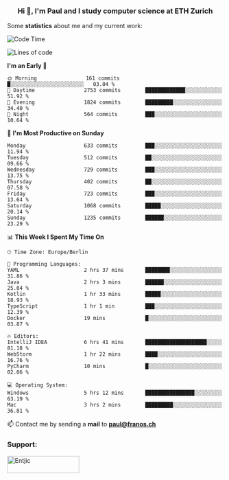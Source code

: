 <h3 align="center">Hi 👋, I'm Paul and I study computer science at ETH Zurich</h3>


Some **statistics** about me and my current work:

<!--START_SECTION:waka-->
![Code Time](http://img.shields.io/badge/Code%20Time-1%2C544%20hrs%2043%20mins-blue)

![Lines of code](https://img.shields.io/badge/From%20Hello%20World%20I%27ve%20Written-2.8%20million%20lines%20of%20code-blue)

**I'm an Early 🐤** 

```text
🌞 Morning                161 commits         █░░░░░░░░░░░░░░░░░░░░░░░░   03.04 % 
🌆 Daytime                2753 commits        █████████████░░░░░░░░░░░░   51.92 % 
🌃 Evening                1824 commits        █████████░░░░░░░░░░░░░░░░   34.40 % 
🌙 Night                  564 commits         ███░░░░░░░░░░░░░░░░░░░░░░   10.64 % 
```
📅 **I'm Most Productive on Sunday** 

```text
Monday                   633 commits         ███░░░░░░░░░░░░░░░░░░░░░░   11.94 % 
Tuesday                  512 commits         ██░░░░░░░░░░░░░░░░░░░░░░░   09.66 % 
Wednesday                729 commits         ███░░░░░░░░░░░░░░░░░░░░░░   13.75 % 
Thursday                 402 commits         ██░░░░░░░░░░░░░░░░░░░░░░░   07.58 % 
Friday                   723 commits         ███░░░░░░░░░░░░░░░░░░░░░░   13.64 % 
Saturday                 1068 commits        █████░░░░░░░░░░░░░░░░░░░░   20.14 % 
Sunday                   1235 commits        ██████░░░░░░░░░░░░░░░░░░░   23.29 % 
```


📊 **This Week I Spent My Time On** 

```text
🕑︎ Time Zone: Europe/Berlin

💬 Programming Languages: 
YAML                     2 hrs 37 mins       ████████░░░░░░░░░░░░░░░░░   31.86 % 
Java                     2 hrs 3 mins        ██████░░░░░░░░░░░░░░░░░░░   25.04 % 
Kotlin                   1 hr 33 mins        █████░░░░░░░░░░░░░░░░░░░░   18.93 % 
TypeScript               1 hr 1 min          ███░░░░░░░░░░░░░░░░░░░░░░   12.39 % 
Docker                   19 mins             █░░░░░░░░░░░░░░░░░░░░░░░░   03.87 % 

🔥 Editors: 
IntelliJ IDEA            6 hrs 41 mins       ████████████████████░░░░░   81.18 % 
WebStorm                 1 hr 22 mins        ████░░░░░░░░░░░░░░░░░░░░░   16.76 % 
PyCharm                  10 mins             █░░░░░░░░░░░░░░░░░░░░░░░░   02.06 % 

💻 Operating System: 
Windows                  5 hrs 12 mins       ████████████████░░░░░░░░░   63.19 % 
Mac                      3 hrs 2 mins        █████████░░░░░░░░░░░░░░░░   36.81 % 
```


<!--END_SECTION:waka-->

📫 Contact me by sending a **mail** to **paul@franos.ch**

<h3 align="left">Support:</h3>
<p><a href="https://ko-fi.com/Entjic"> <img align="left" src="https://cdn.ko-fi.com/cdn/kofi3.png?v=3" height="40" width="168" alt="Entjic" /></a></p>
